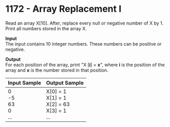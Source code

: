 # 1172 - Array Replacement I

Read an array X[10]. After, replace every null or negative number of X ​by 1. Print all numbers stored in the array X.

**Input**<br>
The input contains 10 integer numbers. These numbers ​​can be positive or negative.

**Output**<br>
For each position of the array, print "X [**i**] = **x**", where **i** is the position of the array and **x** is the number stored in that position.

| Input Sample	                    | Output Sample                                                |
|:----------------------------------|:-------------------------------------------------------------|
| 0 <br> -5 <br> 63 <br> 0 <br> ... | X[0] = 1 <br> X[1] = 1 <br> X[2] = 63 <br> X[3] = 1 <br> ... |